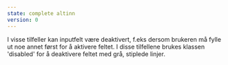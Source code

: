 ```yaml
---
state: complete altinn
version: 0
---
```


I visse tilfeller kan inputfelt være deaktivert, f.eks dersom brukeren må fylle ut noe annet først for å aktivere feltet. I disse tilfellene brukes klassen 'disabled' for å deaktivere feltet med grå, stiplede linjer.
